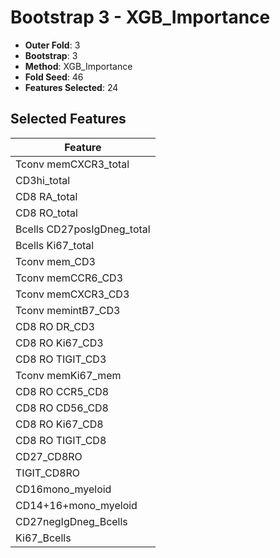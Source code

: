# Bootstrap 3 - XGB_Importance

- **Outer Fold**: 3
- **Bootstrap**: 3
- **Method**: XGB_Importance
- **Fold Seed**: 46
- **Features Selected**: 24

## Selected Features

| Feature |
|---------|
| Tconv memCXCR3_total |
| CD3hi_total |
| CD8 RA_total |
| CD8 RO_total |
| Bcells CD27posIgDneg_total |
| Bcells Ki67_total |
| Tconv mem_CD3 |
| Tconv memCCR6_CD3 |
| Tconv memCXCR3_CD3 |
| Tconv memintB7_CD3 |
| CD8 RO DR_CD3 |
| CD8  RO Ki67_CD3 |
| CD8 RO TIGIT_CD3 |
| Tconv memKi67_mem |
| CD8 RO CCR5_CD8 |
| CD8 RO CD56_CD8 |
| CD8 RO Ki67_CD8 |
| CD8 RO TIGIT_CD8 |
| CD27_CD8RO |
| TIGIT_CD8RO |
| CD16mono_myeloid |
| CD14+16+mono_myeloid |
| CD27negIgDneg_Bcells |
| Ki67_Bcells |

